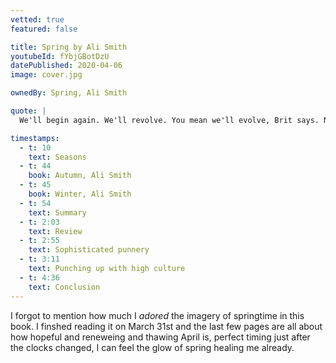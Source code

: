 ```yaml
---
vetted: true
featured: false

title: Spring by Ali Smith
youtubeId: fYbjGBotDzU
datePublished: 2020-04-06
image: cover.jpg

ownedBy: Spring, Ali Smith

quote: |
  We'll begin again. We'll revolve. You mean we'll evolve, Brit says. No, I mean revolve, the girl says. As in revolutions. We'll roll forward to a new place.

timestamps:
  - t: 10
    text: Seasons
  - t: 44
    book: Autumn, Ali Smith
  - t: 45
    book: Winter, Ali Smith
  - t: 54
    text: Summary
  - t: 2:03
    text: Review
  - t: 2:55
    text: Sophisticated punnery
  - t: 3:11
    text: Punching up with high culture
  - t: 4:36
    text: Conclusion
---
```


I forgot to mention how much I _adored_ the imagery of springtime in this book. I finshed reading it on March 31st and the last few pages are all about how hopeful and reneweing and thawing April is, perfect timing just after the clocks changed, I can feel the glow of spring healing me already.
